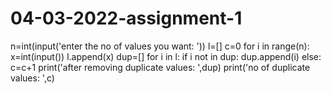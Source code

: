 # 04-03-2022-assignment-1
n=int(input('enter the no of values you want: '))
l=[]
c=0
for i in range(n):
    x=int(input())
    l.append(x)
dup=[]
for i in l:
    if i not in dup:
        dup.append(i)
    else:
        c=c+1
print('after removing duplicate values: ',dup)
print('no of duplicate values: ',c)
